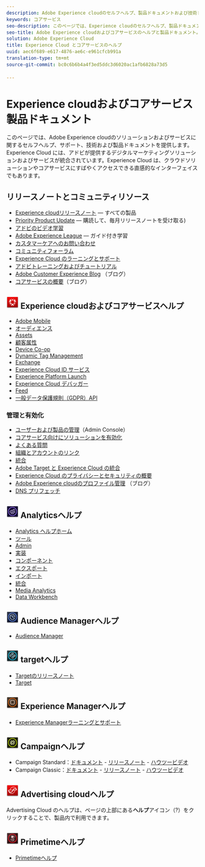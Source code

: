 ```yaml
---
description: Adobe Experience cloudのセルフヘルプ、製品ドキュメントおよび技術ドキュメント。 Experience Cloud には、アドビが提供するデジタルマーケティングソリューションおよびサービスが統合されています。
keywords: コアサービス
seo-description: このページでは、Experience cloudのセルフヘルプ、製品ドキュメント、および技術ドキュメントを提供します。
seo-title: Adobe Experience cloudおよびコアサービスのヘルプと製品ドキュメント。
solution: Adobe Experience Cloud
title: Experience Cloud とコアサービスのヘルプ
uuid: aec6f689-e617-4876-ae6c-e961cfcb991a
translation-type: tm+mt
source-git-commit: bc0c6b6b4a4f3ed5ddc3d6020ac1afb6828a73d5

---
```



# Experience cloudおよびコアサービス製品ドキュメント

このページでは、Adobe Experience cloudのソリューションおよびサービスに関するセルフヘルプ、サポート、技術および製品ドキュメントを提供します。 Experience Cloud には、アドビが提供するデジタルマーケティングソリューションおよびサービスが統合されています。Experience Cloud は、クラウドソリューションやコアサービスにすばやくアクセスできる直感的なインターフェイスでもあります。

## リリースノートとコミュニティリソース

* [Experience cloudリリースノート](https://docs.adobe.com/content/help/en/release-notes/experience-cloud/current.html) — すべての製品
* [Priority Product Update](https://www.adobe.com/subscription/priority-product-update.html) — 購読して、毎月リリースノートを受け取る)
* [アドビのビデオ学習](https://helpx.adobe.com/experience-cloud/tutorials.html)
* [Adobe Experience League](https://landing.adobe.com/experience-league/) — ガイド付き学習
* [カスタマーケアへのお問い合わせ](https://helpx.adobe.com/contact/enterprise-support.ec.html)
* [コミュニティフォーラム](https://forums.adobe.com/community/experience-cloud)
* [Experience Cloud のラーニングとサポート](https://helpx.adobe.com/support/experience-cloud.html)
* [アドビトレーニングおよびチュートリアル](https://helpx.adobe.com/learning.html?promoid=KAUDK)
* [Adobe Customer Experience Blog](https://theblog.adobe.com/customer-experience/) （ブログ）
* [コアサービスの概要](https://theblog.adobe.com/part-2-capturing-leveraging-consumer-behavior-adobe-marketing-cloud/)（ブログ）

## ![Experience cloudヘルプ](assets/experience_cloud_appicon_32.png) Experience cloudおよびコアサービスヘルプ

* [Adobe Mobile](https://docs.adobe.com/content/help/en/mobile-services/using/home.html)
* [オーディエンス](https://docs.adobe.com/content/help/en/core-services/interface/audiences/audience-library.html)
* [Assets](experience-cloud-assets/experience-cloud-assets.md)
* [顧客属性](https://docs.adobe.com/content/help/en/core-services/interface/customer-attributes/attributes.html)
* [Device Co-op](https://docs.adobe.com/content/help/en/device-co-op/using/home.html)
* [Dynamic Tag Management](https://docs.adobe.com/content/help/en/dtm/using/dtm-home.html)
* [Exchange](https://experiencecloud.adobeexchange.com/)
* [Experience Cloud ID サービス](https://docs.adobe.com/content/help/en/id-service/using/home.html)
* [Experience Platform Launch](https://docs.adobelaunch.com/)
* [Experience Cloud デバッガー](https://marketing.adobe.com/resources/help/en_US/experience-cloud-debugger/)
* [Feed](feed.md)
* [一般データ保護規則（GDPR）API](https://www.adobe.io/apis/experiencecloud/gdpr.html)

### 管理と有効化

* [ユーザーおよび製品の管理](admin-getting-started/admin-getting-started.md)（Admin Console）
* [コアサービス向けにソリューションを有効化](core-services/core-services.md)
* [よくある質問](admin-getting-started/admin-getting-started.md)
* [組織とアカウントのリンク](admin-getting-started/organizations.md)
* [統合](marketing-cloud-integrations.md)
* [Adobe Target と Experience Cloud の統合](https://docs.adobe.com/content/help/en/target/using/integrate/a4t/a4t.html)
* [Experience Cloud のプライバシーとセキュリティの概要](assets/Adobe-Marketing-Cloud-Privacy-and-Security-Overview.pdf)
* [Adobe Experience cloudのプロファイル管理](https://theblog.adobe.com/profile-management-adobe-marketing-cloud-comes-together/) （ブログ）
* [DNS プリフェッチ](admin-getting-started/admin-getting-started.md#concept_6BC8C6856E3644F8956D7AD0A96383B7)

## ![Analyticsヘルプ](assets/mc_analytics_32.png) Analyticsヘルプ

* [Analytics ヘルプホーム](https://docs.adobe.com/content/help/en/analytics/landing/home.html)
* [ツール](https://docs.adobe.com/content/help/en/analytics/analyze/home.html)
* [Admin](https://docs.adobe.com/content/help/en/analytics/admin/home.html)
* [実装](https://docs.adobe.com/content/help/en/analytics/implementation/home.html)
* [コンポーネント](https://docs.adobe.com/content/help/en/analytics/components/home.html)
* [エクスポート](https://docs.adobe.com/content/help/en/analytics/export/home.html)
* [インポート](https://docs.adobe.com/content/help/en/analytics/import/home.html)
* [統合](https://docs.adobe.com/content/help/en/analytics/integration/home.html)
* [Media Analytics](https://docs.adobe.com/content/help/en/media-analytics/using/media-overview.html)
* [Data Workbench](https://marketing.adobe.com/resources/help/en_US/insight/)

## ![Audience Managerヘルプ](assets/mc_audiencemanager_32.png) Audience Managerヘルプ

* [Audience Manager](https://docs.adobe.com/content/help/en/audience-manager/user-guide/aam-home.html)

## ![Target Help](assets/mc_target_32.png) targetヘルプ

* [Targetのリリースノート](https://docs.adobe.com/content/help/en/target/using/release-notes/release-notes.html)
* [Target](https://docs.adobe.com/content/help/en/target/using/target-home.html)

## ![Experience Managerヘルプ](assets/mc_experiencemanager_32.png) Experience Managerヘルプ

* [Experience Managerラーニングとサポート](https://helpx.adobe.com/support/experience-manager.html)

## ![Campaign Help](assets/mc_campaign_32.png) Campaignヘルプ

* Campaign Standard：[ドキュメント](https://helpx.adobe.com/support/campaign/standard.html) - [リリースノート](https://docs.adobe.com/content/help/en/campaign-standard/using/release-notes/release-notes.html) - [ハウツービデオ](https://docs.adobe.com/content/help/en/campaign-learn/campaign-standard-tutorials/overview.html)
* Campaign Classic：[ドキュメント](https://helpx.adobe.com/support/campaign/classic.html) - [リリースノート](https://docs.campaign.adobe.com/doc/AC/en/RN.html) - [ハウツービデオ](https://docs.adobe.com/content/help/en/campaign-learn/campaign-classic-tutorials/overview.html)

## ![Advertising cloudヘルプ](assets/advertisingcloud_appicon_32.png) Advertising cloudヘルプ

Advertising Cloud のヘルプは、ページの上部にある&#x200B;**ヘルプ**&#x200B;アイコン（?）をクリックすることで、製品内で利用できます。

## ![Primetimeヘルプ](assets/primetime_app_32.png) Primetimeヘルプ

* [Primetimeヘルプ](http://help.adobe.com/en_US/primetime/)
